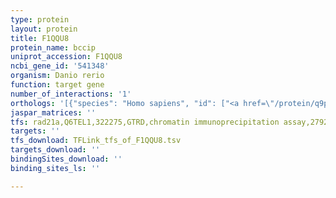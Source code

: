 ```yaml
---
type: protein
layout: protein
title: F1QQU8
protein_name: bccip
uniprot_accession: F1QQU8
ncbi_gene_id: '541348'
organism: Danio rerio
function: target gene
number_of_interactions: '1'
orthologs: '[{"species": "Homo sapiens", "id": ["<a href=\"/protein/q9p287\">Q9P287</a>"]}, {"species": "Mus musculus", "id": ["<a href=\"/protein/q9cwi3\">Q9CWI3</a>"]}, {"species": "Rattus norvegicus", "id": ["<a href=\"/protein/d3zb65\">D3ZB65</a>"]}, {"species": "Drosophila melanogaster", "id": ["<a href=\"/protein/q9vfr0\">Q9VFR0</a>"]}, {"species": "Caenorhabditis elegans", "id": ["<a href=\"/protein/q23402\">Q23402</a>"]}, {"species": "Saccharomyces cerevisiae", "id": ["<a href=\"/protein/q06338\">Q06338</a>"]}]'
jaspar_matrices: ''
tfs: rad21a,Q6TEL1,322275,GTRD,chromatin immunoprecipitation assay,27924024%5Buid%5D,No
targets: ''
tfs_download: TFLink_tfs_of_F1QQU8.tsv
targets_download: ''
bindingSites_download: ''
binding_sites_ls: ''

---
```

